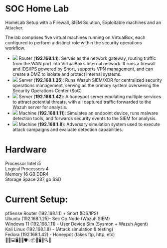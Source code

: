 # SOC Home Lab

HomeLab Setup with a Firewall, SIEM Solution, Exploitable machines and an Attacker.

The lab comprises five virtual machines running on VirtualBox, each configured to perform a distinct role within the security operations workflow. <br>
- <a href="https://www.pfsense.org/"><img src="https://img.shields.io/badge/pfSense-394B5A?logo=pfsense&logoColor=white" /></a> Router (**192.168.1.1**): Serves as the network gateway, routing traffic from the WAN port into VirtualBox’s internal network. It runs a firewall and IDS/IPS powered by Snort, supports VPN management, and can create a DMZ to isolate and protect internal systems.
- <a href="https://ubuntu.com/"><img src="https://img.shields.io/badge/Ubuntu-E95420?logo=ubuntu&logoColor=white" /></a> Server (**192.168.1.25**): Runs Wazuh SIEM/XDR for centralized security operations management, serving as the primary system overseeing the Security Operations Center (SoC)
- <a href="https://fedoraproject.org/"><img src="https://img.shields.io/badge/Fedora-294172?logo=fedora&logoColor=white" /></a> Server (**192.168.1.42**): A honeypot server emulating multiple services to attract potential threats, with all captured traffic forwarded to the Wazuh server for analysis.
- <a href="https://www.microsoft.com/en-us/software-download/windows11"><img src="https://img.shields.io/badge/Windows%2011-0078D6?logo=windows&logoColor=white" /></a> Machine (**192.168.1.11**): Simulates an endpoint device, runs malware detection tools, and forwards security events to the SIEM for analysis.
- <a href="https://www.kali.org/"><img src="https://img.shields.io/badge/Kali_Linux-557C94?logo=linux&logoColor=white&style=for-the-badge" /></a> Machine (**192.168.1.8**): Adversary simulation system used to execute attack campaigns and evaluate detection capabilities.
  
# Hardware
Processor	Intel i5<br>
Logical Processors 	4<br>
Memory	16 GB DDR4<br>
Storage Space	237 gb SSD

# Current Setup:<br>
pfSense Router (192.168.1.1) + Snort (IDS/IPS)<br>
Ubuntu (192.168.1.25)- Sec Op Node (Wazuh SIEM)<br>
Windows 11 (192.168.1.11) - User Device Sim (Sysmon + Wazuh Agent)<br>
Kali Linux (192.168.1.8) - (Attack simulation & testing)<br>
Fedora (192.168.1.42) - Honeypot (fakes ftp, http, etc) <br>
🚨🔧💻🖥️🔌🌐🛡️💡📦🤖🖥️🧱🔍🎯
